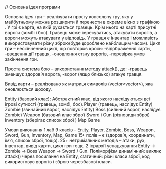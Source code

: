 // Основна ідея програми

Основна ідея гри – реалізувати просту консольну гру, яку у майбутньому можна розширити й перенести в окреме вікно з графікою .
У грі є карта, на якій рухається гравець. Крім нього на карті присутні вороги (зомбі і бос). Гравець може пересуватись, атакувати ворогів, а вороги можуть атакувати у відповідь. У гравця є інвентар і можливість використовувати різну зброю(буде дороблено найблищим часом).
Цикл гри – нескінченний цикл, що повторює кроки:
-відображення карти,
-введення дії гравця,
-оновлення стану ворогів,
-перевірка умов закінчення гри.

Проста система бою – використання методу attack(), де:
-гравець зменшує здоров’я ворога,
-ворог (якщо близько) атакує гравця.

Вивід карти – реалізовано як матриця символів (vector<vector<char>>), яка оновлюється щоходу.

Entity (базовий клас):
  Абстрактний клас, від якого наслідуються всі ігрові сутності (гравець, зомбі, бос).
Player (гравець, наслідує Entity)
Zombie (звичайний ворог, наслідує Entity)
Boss (сильний ворог, наслідує Zombie)
Weapon (базовий клас зброї)
Sword і Gun (різновиди зброї)
Inventory (зберігає список зброї )
Map
Game

Умови виконання 1 лаб
9 класів – Entity, Player, Zombie, Boss, Weapon, Sword, Gun, Inventory, Map, Game 
15+ полів – є (здоров’я, координати, ім’я, список зброї, тощо).
25+ нетривіальних методів – атаки, рух, інвентар, вивід карти, цикл гри тощо.
2 ієрархії успадкування
  Entity → Zombie → Boss
  Weapon → Sword / Gun.
Поліморфізм 
  динамічний: виклик attack() через посилання на Entity,
  статичний: різні класи зброї,
  код використовує ворогів і зброю через базові класи.


